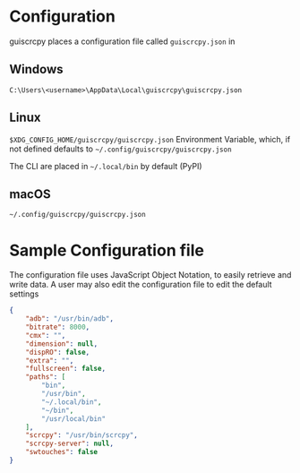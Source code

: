# Configuration

guiscrcpy places a configuration file called `guiscrcpy.json` in 

## Windows
`C:\Users\<username>\AppData\Local\guiscrcpy\guiscrcpy.json`

## Linux
`$XDG_CONFIG_HOME/guiscrcpy/guiscrcpy.json` Environment Variable, which, if not defined defaults
to `~/.config/guiscrcpy/guiscrcpy.json`

The CLI are placed in `~/.local/bin` by default (PyPI) 

## macOS
`~/.config/guiscrcpy/guiscrcpy.json`

# Sample Configuration file
The configuration file uses JavaScript Object Notation, to easily retrieve and write data. A user may also edit the configuration file to edit the default settings

```json
{
    "adb": "/usr/bin/adb",
    "bitrate": 8000,
    "cmx": "",
    "dimension": null,
    "dispRO": false,
    "extra": "",
    "fullscreen": false,
    "paths": [
        "bin",
        "/usr/bin",
        "~/.local/bin",
        "~/bin",
        "/usr/local/bin"
    ],
    "scrcpy": "/usr/bin/scrcpy",
    "scrcpy-server": null,
    "swtouches": false
}
```
